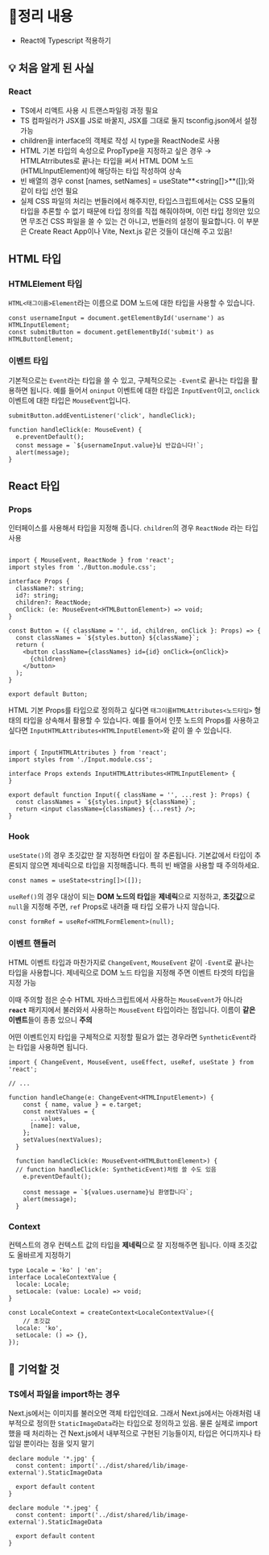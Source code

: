 # 📝정리 내용

- React에 Typescript 적용하기

## 💡 처음 알게 된 사실

### React

- TS에서 리액트 사용 시 트랜스파일링 과정 필요
- TS 컴파일러가 JSX를 JS로 바꿀지, JSX를 그대로 둘지 tsconfig.json에서 설정 가능
- children을 interface의 객체로 작성 시 type을 ReactNode로 사용
- HTML 기본 타입의 속성으로 PropType을 지정하고 싶은 경우 → HTMLAtrributes로 끝나는 타입을 써서 HTML DOM 노드(HTMLInputElement)에 해당하는 타입 작성하여 상속
- 빈 배열의 경우 const [names, setNames] = useState**<string[]>**([]);와 같이 타입 선언 필요
- 실제 CSS 파일의 처리는 번들러에서 해주지만, 타입스크립트에서는 CSS 모듈의 타입을 추론할 수 없기 때문에 타입 정의를 직접 해줘야하며, 이런 타입 정의만 있으면 무조건 CSS 파일을 쓸 수 있는 건 아니고, 번들러의 설정이 필요합니다. 이 부분은 Create React App이나 Vite, Next.js 같은 것들이 대신해 주고 있음!

## HTML 타입

### **HTMLElement 타입**

`HTML<태그이름>Element`라는 이름으로 DOM 노드에 대한 타입을 사용할 수 있습니다.

```tsx
const usernameInput = document.getElementById('username') as HTMLInputElement;
const submitButton = document.getElementById('submit') as HTMLButtonElement;
```

### **이벤트 타입**

기본적으로는 `Event`라는 타입을 쓸 수 있고, 구체적으로는 `-Event`로 끝나는 타입을 활용하면 됩니다. 예를 들어서 `oninput` 이벤트에 대한 타입은 `InputEvent`이고, `onclick` 이벤트에 대한 타입은 `MouseEvent`입니다.

```tsx
submitButton.addEventListener('click', handleClick);

function handleClick(e: MouseEvent) {
  e.preventDefault();
  const message = `${usernameInput.value}님 반갑습니다!`;
  alert(message);
}
```

## React 타입

### **Props**

인터페이스를 사용해서 타입을 지정해 줍니다. `children`의 경우 `ReactNode` 라는 타입 사용

```tsx

import { MouseEvent, ReactNode } from 'react';
import styles from './Button.module.css';

interface Props {
  className?: string;
  id?: string;
  children?: ReactNode;
  onClick: (e: MouseEvent<HTMLButtonElement>) => void;
}

const Button = ({ className = '', id, children, onClick }: Props) => {
  const classNames = `${styles.button} ${className}`;
  return (
    <button className={classNames} id={id} onClick={onClick}>
      {children}
    </button>
  );
}

export default Button;

```

HTML 기본 Props를 타입으로 정의하고 싶다면 `태그이름HTMLAttributes<노드타입>` 형태의 타입을 상속해서 활용할 수 있습니다. 예를 들어서 인풋 노드의 Props를 사용하고 싶다면 `InputHTMLAttributes<HTMLInputElement>`와 같이 쓸 수 있습니다.

```tsx

import { InputHTMLAttributes } from 'react';
import styles from './Input.module.css';

interface Props extends InputHTMLAttributes<HTMLInputElement> {
}

export default function Input({ className = '', ...rest }: Props) {
  const classNames = `${styles.input} ${className}`;
  return <input className={classNames} {...rest} />;
}

```

### **Hook**

`useState()`의 경우 초깃값만 잘 지정하면 타입이 잘 추론됩니다. 기본값에서 타입이 추론되지 않으면 제네릭으로 타입을 지정해줍니다. 특히 빈 배열을 사용할 때 주의하세요.

```tsx
const names = useState<string[]>([]);
```

`useRef()`의 경우 대상이 되는 **DOM 노드의 타입**을 **제네릭**으로 지정하고, **초깃값**으로 `null`을 지정해 주면, `ref` Props로 내려줄 때 타입 오류가 나지 않습니다.

```tsx
const formRef = useRef<HTMLFormElement>(null);
```

### **이벤트 핸들러**

HTML 이벤트 타입과 마찬가지로 `ChangeEvent`, `MouseEvent` 같이 `-Event`로 끝나는 타입을 사용합니다. 제네릭으로 DOM 노드 타입을 지정해 주면 이벤트 타겟의 타입을 지정 가능

이때 주의할 점은 순수 HTML 자바스크립트에서 사용하는 `MouseEvent`가 아니라 **`react`** 패키지에서 불러와서 사용하는 `MouseEvent` 타입이라는 점입니다. 이름이 **같은 이벤트**들이 종종 있으니 **주의**

어떤 이벤트인지 타입을 구체적으로 지정할 필요가 없는 경우라면 `SyntheticEvent`라는 타입을 사용하면 됩니다.

```tsx
import { ChangeEvent, MouseEvent, useEffect, useRef, useState } from 'react';

// ...

function handleChange(e: ChangeEvent<HTMLInputElement>) {
    const { name, value } = e.target;
    const nextValues = {
      ...values,
      [name]: value,
    };
    setValues(nextValues);
  }

  function handleClick(e: MouseEvent<HTMLButtonElement>) {
  // function handleClick(e: SyntheticEvent)처럼 쓸 수도 있음
    e.preventDefault();

    const message = `${values.username}님 환영합니다`;
    alert(message);
  }
```

### **Context**

컨텍스트의 경우 컨텍스트 값의 타입을 **제네릭**으로 잘 지정해주면 됩니다. 이때 초깃값도 올바르게 지정하기

```tsx
type Locale = 'ko' | 'en';
interface LocaleContextValue {
  locale: Locale;
  setLocale: (value: Locale) => void;
}

const LocaleContext = createContext<LocaleContextValue>({
	// 초깃값
  locale: 'ko',
  setLocale: () => {},
});
```

## 📌 기억할 것

### TS에서 파일을 import하는 경우

Next.js에서는 이미지를 불러오면 객체 타입인데요. 그래서 Next.js에서는 아래처럼 내부적으로 정의한 `StaticImageData`라는 타입으로 정의하고 있음. 물론 실제로 import했을 때 처리하는 건 Next.js에서 내부적으로 구현된 기능들이지, 타입은 어디까지나 타입일 뿐이라는 점을 잊지 말기

```tsx
declare module '*.jpg' {
  const content: import('../dist/shared/lib/image-external').StaticImageData

  export default content
}

declare module '*.jpeg' {
  const content: import('../dist/shared/lib/image-external').StaticImageData

  export default content
}
```